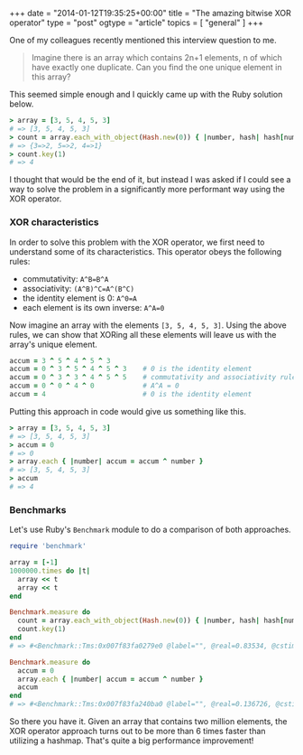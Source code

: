 +++
date = "2014-01-12T19:35:25+00:00"
title = "The amazing bitwise XOR operator"
type = "post"
ogtype = "article"
topics = [ "general" ]
+++

One of my colleagues recently mentioned this interview question to me.

>Imagine there is an array which contains 2n+1 elements, n of which have exactly one duplicate. Can you find the one unique element in this array?

This seemed simple enough and I quickly came up with the Ruby solution below.

```ruby
> array = [3, 5, 4, 5, 3]
# => [3, 5, 4, 5, 3]
> count = array.each_with_object(Hash.new(0)) { |number, hash| hash[number] += 1 }
# => {3=>2, 5=>2, 4=>1}
> count.key(1)
# => 4
```

I thought that would be the end of it, but instead I was asked if I could see a way to solve the problem in a significantly more performant way using the XOR operator.

### XOR characteristics

In order to solve this problem with the XOR operator, we first need to understand some of its characteristics. This operator obeys the following rules:

- commutativity: `A^B=B^A`
- associativity: `(A^B)^C=A^(B^C)`
- the identity element is 0: `A^0=A`
- each element is its own inverse: `A^A=0`

Now imagine an array with the elements `[3, 5, 4, 5, 3]`. Using the above rules, we can show that XORing all these elements will leave us with the array's unique element.

```ruby
accum = 3 ^ 5 ^ 4 ^ 5 ^ 3
accum = 0 ^ 3 ^ 5 ^ 4 ^ 5 ^ 3    # 0 is the identity element
accum = 0 ^ 3 ^ 3 ^ 4 ^ 5 ^ 5    # commutativity and associativity rules
accum = 0 ^ 0 ^ 4 ^ 0            # A^A = 0
accum = 4                        # 0 is the identity element
```

Putting this approach in code would give us something like this.

```ruby
> array = [3, 5, 4, 5, 3]
# => [3, 5, 4, 5, 3]
> accum = 0
# => 0
> array.each { |number| accum = accum ^ number }
# => [3, 5, 4, 5, 3]
> accum
# => 4
```

### Benchmarks

Let's use Ruby's `Benchmark` module to do a comparison of both approaches.

```ruby
require 'benchmark'

array = [-1]
1000000.times do |t|
  array << t
  array << t
end

Benchmark.measure do
  count = array.each_with_object(Hash.new(0)) { |number, hash| hash[number] += 1 }
  count.key(1)
end
# => #<Benchmark::Tms:0x007f83fa0279e0 @label="", @real=0.83534, @cstime=0.0, @cutime=0.0, @stime=0.010000000000000009, @utime=0.8300000000000005, @total=0.8400000000000005>

Benchmark.measure do
  accum = 0
  array.each { |number| accum = accum ^ number }
  accum
end
# => #<Benchmark::Tms:0x007f83fa240ba0 @label="", @real=0.136726, @cstime=0.0, @cutime=0.0, @stime=0.0, @utime=0.13999999999999968, @total=0.13999999999999968>
```

So there you have it. Given an array that contains two million elements, the XOR operator approach turns out to be more than 6 times faster than utilizing a hashmap. That's quite a big performance improvement!
